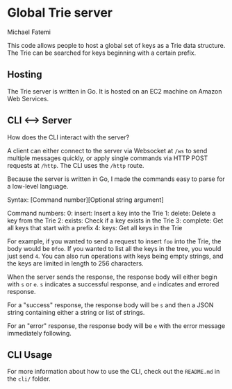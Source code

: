 # Global Trie server

Michael Fatemi

This code allows people to host a global set of keys as a Trie data structure.
The Trie can be searched for keys beginning with a certain prefix.

## Hosting

The Trie server is written in Go. It is hosted on an EC2 machine on Amazon Web Services.

## CLI <--> Server

How does the CLI interact with the server?

A client can either connect to the server via Websocket at `/ws` to send multiple messages quickly, or apply
single commands via HTTP POST requests at `/http`. The CLI uses the `/http` route.

Because the server is written in Go, I made the commands easy to parse for a low-level language.

Syntax: \[Command number]\[Optional string argument]

Command numbers:
0: insert: Insert a key into the Trie
1: delete: Delete a key from the Trie
2: exists: Check if a key exists in the Trie
3: complete: Get all keys that start with a prefix
4: keys: Get all keys in the Trie

For example, if you wanted to send a request to insert `foo` into the Trie,
the body would be `0foo`. If you wanted to list all the keys in the tree,
you would just send `4`. You can also run operations with keys being empty strings,
and the keys are limited in length to 256 characters.

When the server sends the response, the response body will either begin with `s` or `e`.
`s` indicates a successful response, and `e` indicates and errored response.

For a "success" response, the response body will be `s` and then a JSON string containing either a string or list of strings.

For an "error" response, the response body will be `e` with the error message immediately following.

## CLI Usage

For more information about how to use the CLI, check out the `README.md` in the `cli/` folder.
